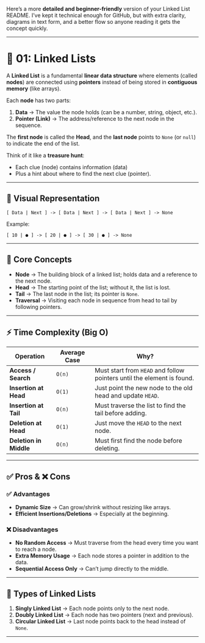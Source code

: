 Here’s a more **detailed and beginner-friendly** version of your Linked List README.
I’ve kept it technical enough for GitHub, but with extra clarity, diagrams in text form, and a better flow so anyone reading it gets the concept quickly.

---

# 🔗 01: Linked Lists

A **Linked List** is a fundamental **linear data structure** where elements (called **nodes**) are connected using **pointers** instead of being stored in **contiguous memory** (like arrays).

Each **node** has two parts:

1. **Data** → The value the node holds (can be a number, string, object, etc.).
2. **Pointer (Link)** → The address/reference to the next node in the sequence.

The **first node** is called the **Head**, and the **last node** points to `None` (or `null`) to indicate the end of the list.

Think of it like a **treasure hunt**:

* Each clue (node) contains information (data)
* Plus a hint about where to find the next clue (pointer).

---

## 📍 Visual Representation

```
[ Data | Next ] -> [ Data | Next ] -> [ Data | Next ] -> None
```

Example:

```
[ 10 | ● ] -> [ 20 | ● ] -> [ 30 | ● ] -> None
```

---

## 🧠 Core Concepts

* **Node** → The building block of a linked list; holds data and a reference to the next node.
* **Head** → The starting point of the list; without it, the list is lost.
* **Tail** → The last node in the list; its pointer is `None`.
* **Traversal** → Visiting each node in sequence from head to tail by following pointers.

---

## ⚡ Time Complexity (Big O)

| Operation              | Average Case | Why?                                                                   |
| ---------------------- | ------------ | ---------------------------------------------------------------------- |
| **Access / Search**    | `O(n)`       | Must start from `HEAD` and follow pointers until the element is found. |
| **Insertion at Head**  | `O(1)`       | Just point the new node to the old head and update `HEAD`.             |
| **Insertion at Tail**  | `O(n)`       | Must traverse the list to find the tail before adding.                 |
| **Deletion at Head**   | `O(1)`       | Just move the `HEAD` to the next node.                                 |
| **Deletion in Middle** | `O(n)`       | Must first find the node before deleting.                              |

---

## ✅ Pros & ❌ Cons

### ✅ Advantages

* **Dynamic Size** → Can grow/shrink without resizing like arrays.
* **Efficient Insertions/Deletions** → Especially at the beginning.

### ❌ Disadvantages

* **No Random Access** → Must traverse from the head every time you want to reach a node.
* **Extra Memory Usage** → Each node stores a pointer in addition to the data.
* **Sequential Access Only** → Can’t jump directly to the middle.

---

## 📌 Types of Linked Lists

1. **Singly Linked List** → Each node points only to the next node.
2. **Doubly Linked List** → Each node has two pointers (next and previous).
3. **Circular Linked List** → Last node points back to the head instead of `None`.

---




